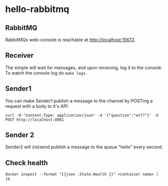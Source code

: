 # hello-rabbitmq

## RabbitMQ
RabbitMQs web-console is reachable at <http://localhost:15672>.

## Receiver
The simple will wait for messages, and upon receiving, log it to the console. To watch the console log do `make logs`.

## Sender1
You can make Sender1 publish a message to the channel by POSTing a request with a body to it's API:
```
curl -H "Content-Type: application/json" -d '{"question":"wtf?"}' -X POST http://localhost:8081
```
## Sender 2
Sender2 will (re)send publish a message to the queue "hello" every second.


## Check health
```
docker inspect --format "{{json .State.Health }}" <container name> | jq
```
